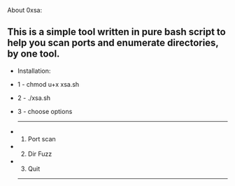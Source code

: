 


About 0xsa:

This is a simple tool written in pure bash script to help you scan ports and enumerate directories, by one tool.
-------------------

* Installation:
* 1 - chmod u+x xsa.sh
* 2 - ./xsa.sh 
* 3 - choose options 

  -------------
* 1. Port scan
* 2. Dir Fuzz
* 3. Quit

  -------------

